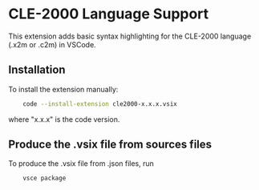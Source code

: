 # CLE-2000 Language Support

This extension adds basic syntax highlighting for the CLE-2000 language (.x2m or .c2m) in VSCode.

## Installation

To install the extension manually:

```bash
    code --install-extension cle2000-x.x.x.vsix
```

where "x.x.x" is the code version.

## Produce the .vsix file from sources files

To produce the .vsix file from .json files, run

```bash
    vsce package
```